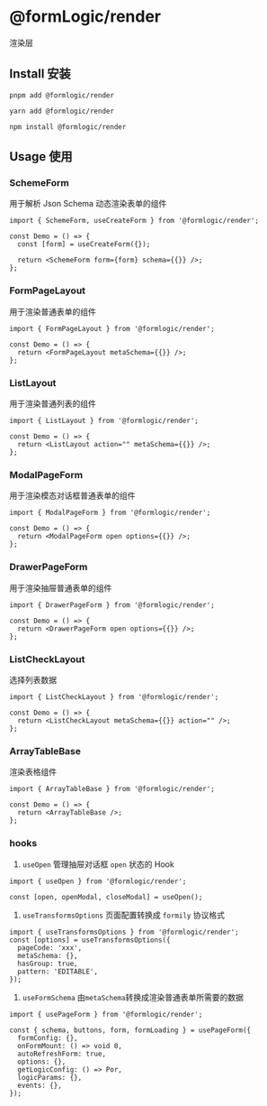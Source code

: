 # @formLogic/render

渲染层

## Install 安装

```pnpm
pnpm add @formlogic/render
```

```yarn
yarn add @formlogic/render
```

```npm
npm install @formlogic/render
```

## Usage 使用

### SchemeForm

用于解析 Json Schema 动态渲染表单的组件

```tsx
import { SchemeForm, useCreateForm } from '@formlogic/render';

const Demo = () => {
  const [form] = useCreateForm({});

  return <SchemeForm form={form} schema={{}} />;
};
```

### FormPageLayout

用于渲染普通表单的组件

```tsx
import { FormPageLayout } from '@formlogic/render';

const Demo = () => {
  return <FormPageLayout metaSchema={{}} />;
};
```

### ListLayout

用于渲染普通列表的组件

```tsx
import { ListLayout } from '@formlogic/render';

const Demo = () => {
  return <ListLayout action="" metaSchema={{}} />;
};
```

### ModalPageForm

用于渲染模态对话框普通表单的组件

```tsx
import { ModalPageForm } from '@formlogic/render';

const Demo = () => {
  return <ModalPageForm open options={{}} />;
};
```

### DrawerPageForm

用于渲染抽屉普通表单的组件

```tsx
import { DrawerPageForm } from '@formlogic/render';

const Demo = () => {
  return <DrawerPageForm open options={{}} />;
};
```

### ListCheckLayout

选择列表数据

```tsx
import { ListCheckLayout } from '@formlogic/render';

const Demo = () => {
  return <ListCheckLayout metaSchema={{}} action="" />;
};
```

### ArrayTableBase

渲染表格组件

```tsx
import { ArrayTableBase } from '@formlogic/render';

const Demo = () => {
  return <ArrayTableBase />;
};
```

### hooks

1. `useOpen` 管理抽屉对话框 `open` 状态的 Hook

```tsx
import { useOpen } from '@formlogic/render';

const [open, openModal, closeModal] = useOpen();
```

1. `useTransformsOptions` 页面配置转换成 `formily` 协议格式

```tsx
import { useTransformsOptions } from '@formlogic/render';
const [options] = useTransformsOptions({
  pageCode: 'xxx',
  metaSchema: {},
  hasGroup: true,
  pattern: 'EDITABLE',
});
```

1. `useFormSchema` 由`metaSchema`转换成渲染普通表单所需要的数据

```tsx
import { usePageForm } from '@formlogic/render';

const { schema, buttons, form, formLoading } = usePageForm({
  formConfig: {},
  onFormMount: () => void 0,
  autoRefreshForm: true,
  options: {},
  getLogicConfig: () => Por,
  logicParams: {},
  events: {},
});
```
